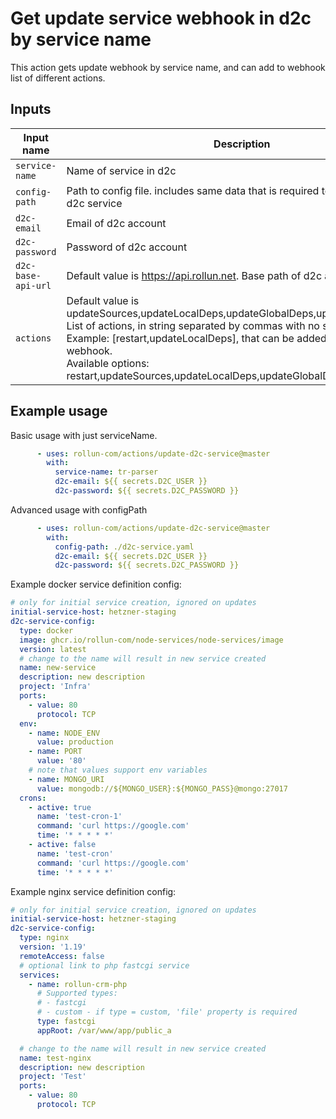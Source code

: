 # Get update service webhook in d2c by service name

This action gets update webhook by service name, and can add to webhook list of different actions.

## Inputs

| Input name         | Description                                                                                                                                                                                                                                                                                                               |
|--------------------|---------------------------------------------------------------------------------------------------------------------------------------------------------------------------------------------------------------------------------------------------------------------------------------------------------------------------|
| `service-name`     | Name of service in d2c                                                                                                                                                                                                                                                                                                    |
| `config-path` | Path to config file. includes same data that is required to create/update d2c service |
| `d2c-email`        | Email of d2c account                                                                                                                                                                                                                                                                                                      |
| `d2c-password`     | Password of d2c account                                                                                                                                                                                                                                                                                                   |
| `d2c-base-api-url` | Default value is https://api.rollun.net. Base path of d2c api                                                                                                                                                                                                                                                                                   |
| `actions`          | Default value is updateSources,updateLocalDeps,updateGlobalDeps,updateVersion.<br>List of actions, in string separated by commas with no spaces.<br>Example: [restart,updateLocalDeps], that can be added to update webhook. <br> Available options: restart,updateSources,updateLocalDeps,updateGlobalDeps,updateVersion |

## Example usage

Basic usage with just serviceName.
```yml
      - uses: rollun-com/actions/update-d2c-service@master
        with:
          service-name: tr-parser
          d2c-email: ${{ secrets.D2C_USER }}
          d2c-password: ${{ secrets.D2C_PASSWORD }}
```

Advanced usage with configPath

```yml
      - uses: rollun-com/actions/update-d2c-service@master
        with:
          config-path: ./d2c-service.yaml
          d2c-email: ${{ secrets.D2C_USER }}
          d2c-password: ${{ secrets.D2C_PASSWORD }}
```


Example docker service definition config:
```yaml
# only for initial service creation, ignored on updates
initial-service-host: hetzner-staging
d2c-service-config:
  type: docker
  image: ghcr.io/rollun-com/node-services/node-services/image
  version: latest
  # change to the name will result in new service created
  name: new-service
  description: new description
  project: 'Infra'
  ports:
    - value: 80
      protocol: TCP
  env:
    - name: NODE_ENV
      value: production
    - name: PORT
      value: '80'
    # note that values support env variables
    - name: MONGO_URI
      value: mongodb://${MONGO_USER}:${MONGO_PASS}@mongo:27017
  crons:
    - active: true
      name: 'test-cron-1'
      command: 'curl https://google.com'
      time: '* * * * *'
    - active: false
      name: 'test-cron'
      command: 'curl https://google.com'
      time: '* * * * *'

```

Example nginx service definition config:
```yaml
# only for initial service creation, ignored on updates
initial-service-host: hetzner-staging
d2c-service-config:
  type: nginx
  version: '1.19'
  remoteAccess: false
  # optional link to php fastcgi service 
  services: 
    - name: rollun-crm-php
      # Supported types:
      # - fastcgi
      # - custom - if type = custom, 'file' property is required
      type: fastcgi 
      appRoot: /var/www/app/public_a

  # change to the name will result in new service created
  name: test-nginx
  description: new description
  project: 'Test'
  ports:
    - value: 80
      protocol: TCP
```

